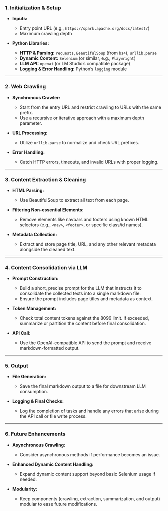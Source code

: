 ### 1. Initialization & Setup

- **Inputs:**  
  - Entry point URL (e.g., `https://spark.apache.org/docs/latest/`)
  - Maximum crawling depth

- **Python Libraries:**  
  - **HTTP & Parsing:** `requests`, `BeautifulSoup` (from `bs4`), `urllib.parse`  
  - **Dynamic Content:** `Selenium` (or similar, e.g., `Playwright`)  
  - **LLM API:** `openai` (or LM Studio’s compatible package)  
  - **Logging & Error Handling:** Python’s `logging` module

---

### 2. Web Crawling

- **Synchronous Crawler:**  
  - Start from the entry URL and restrict crawling to URLs with the same prefix.  
  - Use a recursive or iterative approach with a maximum depth parameter.

- **URL Processing:**  
  - Utilize `urllib.parse` to normalize and check URL prefixes.

- **Error Handling:**  
  - Catch HTTP errors, timeouts, and invalid URLs with proper logging.

---

### 3. Content Extraction & Cleaning

- **HTML Parsing:**  
  - Use BeautifulSoup to extract all text from each page.

- **Filtering Non-essential Elements:**  
  - Remove elements like navbars and footers using known HTML selectors (e.g., `<nav>`, `<footer>`, or specific class/id names).

- **Metadata Collection:**  
  - Extract and store page title, URL, and any other relevant metadata alongside the cleaned text.

---

### 4. Content Consolidation via LLM

- **Prompt Construction:**  
  - Build a short, precise prompt for the LLM that instructs it to consolidate the collected texts into a single markdown file.  
  - Ensure the prompt includes page titles and metadata as context.

- **Token Management:**  
  - Check total content tokens against the 8096 limit. If exceeded, summarize or partition the content before final consolidation.

- **API Call:**  
  - Use the OpenAI-compatible API to send the prompt and receive markdown-formatted output.

---

### 5. Output

- **File Generation:**  
  - Save the final markdown output to a file for downstream LLM consumption.
  
- **Logging & Final Checks:**  
  - Log the completion of tasks and handle any errors that arise during the API call or file write process.

---

### 6. Future Enhancements

- **Asynchronous Crawling:**  
  - Consider asynchronous methods if performance becomes an issue.
  
- **Enhanced Dynamic Content Handling:**  
  - Expand dynamic content support beyond basic Selenium usage if needed.

- **Modularity:**  
  - Keep components (crawling, extraction, summarization, and output) modular to ease future modifications.

